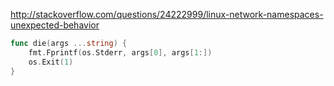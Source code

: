 http://stackoverflow.com/questions/24222999/linux-network-namespaces-unexpected-behavior

```go
func die(args ...string) {
	fmt.Fprintf(os.Stderr, args[0], args[1:])
	os.Exit(1)
}
```